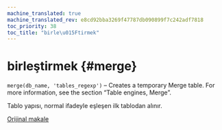 ```yaml
---
machine_translated: true
machine_translated_rev: e8cd92bba3269f47787db090899f7c242adf7818
toc_priority: 38
toc_title: "birle\u015Ftirmek"
---
```


# birleştirmek {#merge}

`merge(db_name, 'tables_regexp')` – Creates a temporary Merge table. For more information, see the section “Table engines, Merge”.

Tablo yapısı, normal ifadeyle eşleşen ilk tablodan alınır.

[Orijinal makale](https://clickhouse.tech/docs/en/query_language/table_functions/merge/) <!--hide-->
